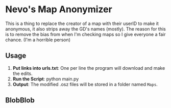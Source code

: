 # Nevo's Map Anonymizer
This is a thing to replace the creator of a map with their userID to make it anonymous, it also strips away the GD's names (mostly). The reason for this is to remove the bias from when I'm checking maps so I give everyone a fair chance. (I'm a horrible person)

## Usage

1. **Put links into urls.txt**: One per line the program will download and make the edits.
2. **Run the Script**: python main.py
3. **Output**: The modified .osz files will be stored in a folder named `Maps`.

## BlobBlob
